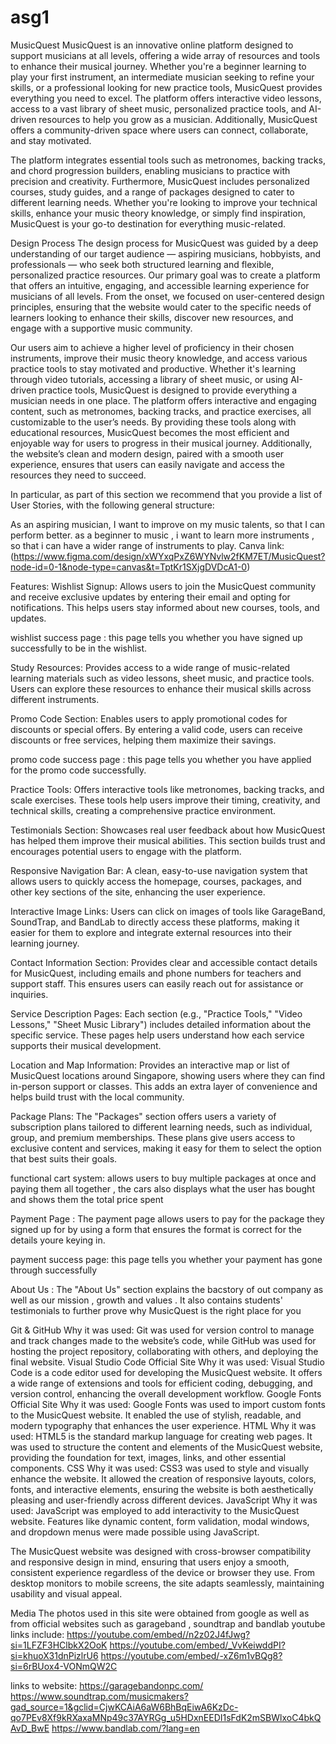 # asg1
MusicQuest
MusicQuest is an innovative online platform designed to support musicians at all levels, offering a wide array of resources and tools to enhance their musical journey. Whether you're a beginner learning to play your first instrument, an intermediate musician seeking to refine your skills, or a professional looking for new practice tools, MusicQuest provides everything you need to excel. The platform offers interactive video lessons, access to a vast library of sheet music, personalized practice tools, and AI-driven resources to help you grow as a musician. Additionally, MusicQuest offers a community-driven space where users can connect, collaborate, and stay motivated.

The platform integrates essential tools such as metronomes, backing tracks, and chord progression builders, enabling musicians to practice with precision and creativity. Furthermore, MusicQuest includes personalized courses, study guides, and a range of packages designed to cater to different learning needs. Whether you're looking to improve your technical skills, enhance your music theory knowledge, or simply find inspiration, MusicQuest is your go-to destination for everything music-related.

Design Process
The design process for MusicQuest was guided by a deep understanding of our target audience — aspiring musicians, hobbyists, and professionals — who seek both structured learning and flexible, personalized practice resources. Our primary goal was to create a platform that offers an intuitive, engaging, and accessible learning experience for musicians of all levels. From the onset, we focused on user-centered design principles, ensuring that the website would cater to the specific needs of learners looking to enhance their skills, discover new resources, and engage with a supportive music community.

Our users aim to achieve a higher level of proficiency in their chosen instruments, improve their music theory knowledge, and access various practice tools to stay motivated and productive. Whether it's learning through video tutorials, accessing a library of sheet music, or using AI-driven practice tools, MusicQuest is designed to provide everything a musician needs in one place. The platform offers interactive and engaging content, such as metronomes, backing tracks, and practice exercises, all customizable to the user’s needs. By providing these tools along with educational resources, MusicQuest becomes the most efficient and enjoyable way for users to progress in their musical journey. Additionally, the website’s clean and modern design, paired with a smooth user experience, ensures that users can easily navigate and access the resources they need to succeed.

In particular, as part of this section we recommend that you provide a list of User Stories, with the following general structure:

As an aspiring musician, I want to improve on my music talents, so that I can perform better.
as a beginner to music , i want to learn more instruments , so that i can have a wider range of instruments to play.
Canva link:(https://www.figma.com/design/xWYxqPxZ6WYNvlw2fKM7ET/MusicQuest?node-id=0-1&node-type=canvas&t=TptKr1SXjgDVDcA1-0)

Features:
Wishlist Signup: Allows users to join the MusicQuest community and receive exclusive updates by entering their email and opting for notifications. This helps users stay informed about new courses, tools, and updates.

wishlist success page : this page tells you whether you have signed up successfully to be in the wishlist.

Study Resources: Provides access to a wide range of music-related learning materials such as video lessons, sheet music, and practice tools. Users can explore these resources to enhance their musical skills across different instruments.

Promo Code Section: Enables users to apply promotional codes for discounts or special offers. By entering a valid code, users can receive discounts or free services, helping them maximize their savings.

promo code success page : this page tells you whether you have applied for the promo code successfully.

Practice Tools: Offers interactive tools like metronomes, backing tracks, and scale exercises. These tools help users improve their timing, creativity, and technical skills, creating a comprehensive practice environment.

Testimonials Section: Showcases real user feedback about how MusicQuest has helped them improve their musical abilities. This section builds trust and encourages potential users to engage with the platform.

Responsive Navigation Bar: A clean, easy-to-use navigation system that allows users to quickly access the homepage, courses, packages, and other key sections of the site, enhancing the user experience.

Interactive Image Links: Users can click on images of tools like GarageBand, SoundTrap, and BandLab to directly access these platforms, making it easier for them to explore and integrate external resources into their learning journey.

Contact Information Section: Provides clear and accessible contact details for MusicQuest, including emails and phone numbers for teachers and support staff. This ensures users can easily reach out for assistance or inquiries.


Service Description Pages: Each section (e.g., "Practice Tools," "Video Lessons," "Sheet Music Library") includes detailed information about the specific service. These pages help users understand how each service supports their musical development.

Location and Map Information: Provides an interactive map or list of MusicQuest locations around Singapore, showing users where they can find in-person support or classes. This adds an extra layer of convenience and helps build trust with the local community.

Package Plans: The "Packages" section offers users a variety of subscription plans tailored to different learning needs, such as individual, group, and premium memberships. These plans give users access to exclusive content and services, making it easy for them to select the option that best suits their goals.

functional cart system: allows users to buy multiple packages at once and paying them all together , the cars also displays what the user has bought and shows them the total price spent

Payment Page : The payment page allows users to pay for the package they signed up for by using a form that ensures the format is correct for the details youre keying in.

payment success page: this page tells you whether your payment has gone through successfully

About Us : The "About Us" section explains the bacstory of out company as well as our mission , growth and values . It also contains students' testimonials to further prove why MusicQuest is the right place for you




Git & GitHub
Why it was used: Git was used for version control to manage and track changes made to the website’s code, while GitHub was used for hosting the project repository, collaborating with others, and deploying the final website.
Visual Studio Code
Official Site
Why it was used: Visual Studio Code is a code editor used for developing the MusicQuest website. It offers a wide range of extensions and tools for efficient coding, debugging, and version control, enhancing the overall development workflow.
Google Fonts
Official Site
Why it was used: Google Fonts was used to import custom fonts to the MusicQuest website. It enabled the use of stylish, readable, and modern typography that enhances the user experience.
HTML
Why it was used: HTML5 is the standard markup language for creating web pages. It was used to structure the content and elements of the MusicQuest website, providing the foundation for text, images, links, and other essential components.
CSS
Why it was used: CSS3 was used to style and visually enhance the website. It allowed the creation of responsive layouts, colors, fonts, and interactive elements, ensuring the website is both aesthetically pleasing and user-friendly across different devices.
JavaScript
Why it was used: JavaScript was employed to add interactivity to the MusicQuest website. Features like dynamic content, form validation, modal windows, and dropdown menus were made possible using JavaScript.

The MusicQuest website was designed with cross-browser compatibility and responsive design in mind, ensuring that users enjoy a smooth, consistent experience regardless of the device or browser they use. From desktop monitors to mobile screens, the site adapts seamlessly, maintaining usability and visual appeal.

Media
The photos used in this site were obtained from google as well as from official websites such as garageband , soundtrap and bandlab
youtube links include: 
https://youtube.com/embed//n2z02J4fJwg?si=1LFZF3HClbkX2OoK
https://youtube.com/embed/_VvKeiwddPI?si=khuoX31dnPizlrU6
https://youtube.com/embed/-xZ6m1vBQg8?si=6rBUox4-VONmQW2C

links to website:
https://garagebandonpc.com/
https://www.soundtrap.com/musicmakers?gad_source=1&gclid=CjwKCAiA6aW6BhBqEiwA6KzDc-qo7PEv8Xf9kRXaxaMNp49c37AYRGg_u5HDxnEEDI1sFdK2mSBWlxoC4bkQAvD_BwE
https://www.bandlab.com/?lang=en
